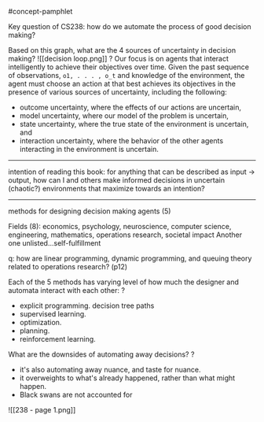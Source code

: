 #concept-pamphlet 

Key question of CS238: how do we automate the process of good decision making?

Based on this graph, what are the 4 sources of uncertainty in decision making?
![[decision loop.png]]
?
Our focus is on agents that interact intelligently to achieve their objectives over time. Given the past sequence of observations, `o1, . . . , o_t` and knowledge of the environment, the agent must choose an action at that best achieves its objectives in the presence of various sources of uncertainty, including the following:
-   outcome uncertainty, where the effects of our actions are uncertain,
-   model uncertainty, where our model of the problem is uncertain,
-   state uncertainty, where the true state of the environment is uncertain, and
-   interaction uncertainty, where the behavior of the other agents interacting in  the environment is uncertain.

---

intention of reading this book: for anything that can be described as input -> output, how can I and others make informed decisions in uncertain (chaotic?) environments that maximize towards an intention?


---

methods for designing decision making agents (5)


Fields (8): economics, psychology, neuroscience, computer science, engineering, mathematics, operations research, societal impact
Another one unlisted...self-fulfillment

q: how are linear programming, dynamic programming, and queuing theory related to operations research? (p12)


Each of the 5 methods has varying level of how much the designer and automata interact with each other:
?
- explicit programming. decision tree paths
- supervised learning. 
- optimization. 
- planning. 
- reinforcement learning. 

What are the downsides of automating away decisions?
?
- it's also automating away nuance, and taste for nuance. 
- it overweights to what's already happened, rather than what might happen. 
- Black swans are not accounted for


![[238 - page 1.png]]